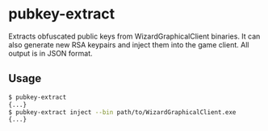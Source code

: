 # pubkey-extract
Extracts obfuscated public keys from WizardGraphicalClient binaries. It can also generate new RSA keypairs and inject them into the game client. All output is in JSON format.

## Usage

```sh
$ pubkey-extract
{...}
$ pubkey-extract inject --bin path/to/WizardGraphicalClient.exe
{...}
```
